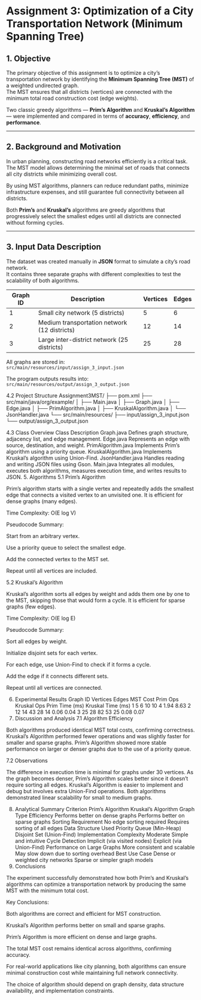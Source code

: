 # Assignment 3: Optimization of a City Transportation Network (Minimum Spanning Tree)

## 1. Objective

The primary objective of this assignment is to optimize a city’s transportation network by identifying the **Minimum Spanning Tree (MST)** of a weighted undirected graph.  
The MST ensures that all districts (vertices) are connected with the minimum total road construction cost (edge weights).

Two classic greedy algorithms — **Prim’s Algorithm** and **Kruskal’s Algorithm** — were implemented and compared in terms of **accuracy**, **efficiency**, and **performance**.

---

## 2. Background and Motivation

In urban planning, constructing road networks efficiently is a critical task.  
The MST model allows determining the minimal set of roads that connects all city districts while minimizing overall cost.

By using MST algorithms, planners can reduce redundant paths, minimize infrastructure expenses, and still guarantee full connectivity between all districts.

Both **Prim’s** and **Kruskal’s** algorithms are greedy algorithms that progressively select the smallest edges until all districts are connected without forming cycles.

---

## 3. Input Data Description

The dataset was created manually in **JSON** format to simulate a city’s road network.  
It contains three separate graphs with different complexities to test the scalability of both algorithms.

| Graph ID | Description | Vertices | Edges |
|-----------|--------------|----------|--------|
| 1 | Small city network (5 districts) | 5 | 6 |
| 2 | Medium transportation network (12 districts) | 12 | 14 |
| 3 | Large inter-district network (25 districts) | 25 | 28 |

All graphs are stored in:  
`src/main/resources/input/assign_3_input.json`

The program outputs results into:  
`src/main/resources/output/assign_3_output.json`

4.2 Project Structure
Assignment3MST/
 ├── pom.xml
 ├── src/main/java/org/example/
 │     ├── Main.java
 │     ├── Graph.java
 │     ├── Edge.java
 │     ├── PrimAlgorithm.java
 │     ├── KruskalAlgorithm.java
 │     └── JsonHandler.java
 └── src/main/resources/
       ├── input/assign_3_input.json
       └── output/assign_3_output.json

4.3 Class Overview
Class	Description
Graph.java	Defines graph structure, adjacency list, and edge management.
Edge.java	Represents an edge with source, destination, and weight.
PrimAlgorithm.java	Implements Prim’s algorithm using a priority queue.
KruskalAlgorithm.java	Implements Kruskal’s algorithm using Union-Find.
JsonHandler.java	Handles reading and writing JSON files using Gson.
Main.java	Integrates all modules, executes both algorithms, measures execution time, and writes results to JSON.
5. Algorithms
5.1 Prim’s Algorithm

Prim’s algorithm starts with a single vertex and repeatedly adds the smallest edge that connects a visited vertex to an unvisited one.
It is efficient for dense graphs (many edges).

Time Complexity: O(E log V)

Pseudocode Summary:

Start from an arbitrary vertex.

Use a priority queue to select the smallest edge.

Add the connected vertex to the MST set.

Repeat until all vertices are included.

5.2 Kruskal’s Algorithm

Kruskal’s algorithm sorts all edges by weight and adds them one by one to the MST, skipping those that would form a cycle.
It is efficient for sparse graphs (few edges).

Time Complexity: O(E log E)

Pseudocode Summary:

Sort all edges by weight.

Initialize disjoint sets for each vertex.

For each edge, use Union-Find to check if it forms a cycle.

Add the edge if it connects different sets.

Repeat until all vertices are connected.

6. Experimental Results
Graph ID	Vertices	Edges	MST Cost	Prim Ops	Kruskal Ops	Prim Time (ms)	Kruskal Time (ms)
1	5	6	10	10	4	1.94	8.63
2	12	14	43	28	14	0.06	0.04
3	25	28	82	53	25	0.08	0.07
7. Discussion and Analysis
7.1 Algorithm Efficiency

Both algorithms produced identical MST total costs, confirming correctness.
Kruskal’s Algorithm performed fewer operations and was slightly faster for smaller and sparse graphs.
Prim’s Algorithm showed more stable performance on larger or denser graphs due to the use of a priority queue.

7.2 Observations

The difference in execution time is minimal for graphs under 30 vertices.
As the graph becomes denser, Prim’s Algorithm scales better since it doesn’t require sorting all edges.
Kruskal’s Algorithm is easier to implement and debug but involves extra Union-Find operations.
Both algorithms demonstrated linear scalability for small to medium graphs.

8. Analytical Summary
Criterion	Prim’s Algorithm	Kruskal’s Algorithm
Graph Type Efficiency	Performs better on dense graphs	Performs better on sparse graphs
Sorting Requirement	No edge sorting required	Requires sorting of all edges
Data Structure Used	Priority Queue (Min-Heap)	Disjoint Set (Union-Find)
Implementation Complexity	Moderate	Simple and intuitive
Cycle Detection	Implicit (via visited nodes)	Explicit (via Union-Find)
Performance on Large Graphs	More consistent and scalable	May slow down due to sorting overhead
Best Use Case	Dense or weighted city networks	Sparse or simpler graph models
9. Conclusions

The experiment successfully demonstrated how both Prim’s and Kruskal’s algorithms can optimize a transportation network by producing the same MST with the minimum total cost.

Key Conclusions:

Both algorithms are correct and efficient for MST construction.

Kruskal’s Algorithm performs better on small and sparse graphs.

Prim’s Algorithm is more efficient on dense and large graphs.

The total MST cost remains identical across algorithms, confirming accuracy.

For real-world applications like city planning, both algorithms can ensure minimal construction cost while maintaining full network connectivity.

The choice of algorithm should depend on graph density, data structure availability, and implementation constraints.
